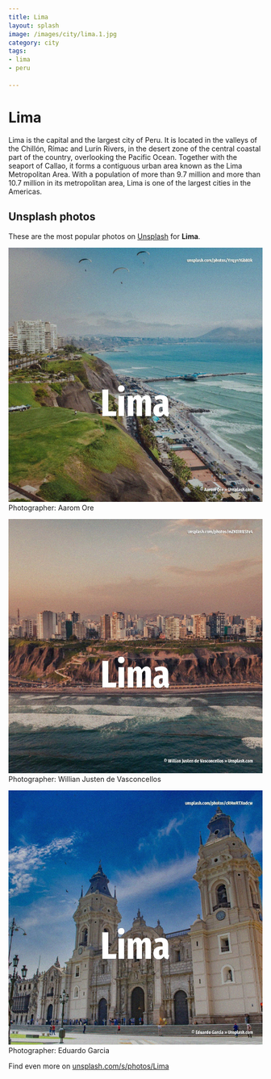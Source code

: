 ```yaml
---
title: Lima
layout: splash
image: /images/city/lima.1.jpg
category: city
tags:
- lima
- peru

---
```

# Lima

Lima  is the capital and the largest city of Peru.
It is located in the valleys of the Chillón, Rímac and Lurín Rivers, in the desert zone of the 
central coastal part of the country, overlooking the Pacific Ocean.
Together with the seaport of Callao, it forms a contiguous urban area known as the Lima 
Metropolitan Area.
With a population of more than 9.7 million and more than 10.7 million in its metropolitan area, 
Lima is one of the largest cities in the Americas.

 
## Unsplash photos
These are the most popular photos on [Unsplash](https://unsplash.com) for **Lima**.
 
![Lima](/images/city/lima.1.jpg)
Photographer:  Aarom Ore
 
![Lima](/images/city/lima.2.jpg)
Photographer:  Willian Justen de Vasconcellos
 
![Lima](/images/city/lima.3.jpg)
Photographer:  Eduardo Garcia
 
Find even more on [unsplash.com/s/photos/Lima](https://unsplash.com/s/photos/Lima)
 
